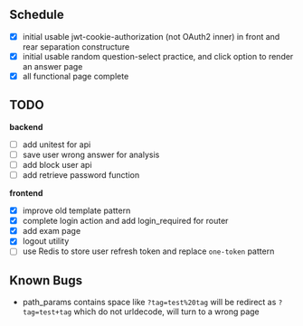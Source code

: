 ## Schedule
- [x] initial usable jwt-cookie-authorization (not OAuth2 inner) in front and rear separation constructure
- [x] initial usable random question-select practice, and click option to render an answer page
- [x] all functional page complete

## TODO
**backend**
- [ ] add unitest for api
- [ ] save user wrong answer for analysis
- [ ] add block user api
- [ ] add retrieve password function

**frontend**
- [x] improve old template pattern
- [x] complete login action and add login_required for router
- [x] add exam page
- [x] logout utility
- [ ] use Redis to store user refresh token and replace `one-token` pattern

## Known Bugs
- path_params contains space like `?tag=test%20tag` will be redirect as `?tag=test+tag` which do not urldecode, will turn to a wrong page
